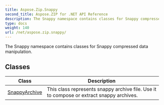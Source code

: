 ```yaml
---
title: Aspose.Zip.Snappy
second_title: Aspose.ZIP for .NET API Reference
description: The Snappy namespace contains classes for Snappy compressed data manipulation
type: docs
weight: 140
url: /net/aspose.zip.snappy/
---
```

The Snappy namespace contains classes for Snappy compressed data manipulation.

## Classes

| Class | Description |
| --- | --- |
| [SnappyArchive](./snappyarchive/) | This class represents snappy archive file. Use it to compose or extract snappy archives. |


